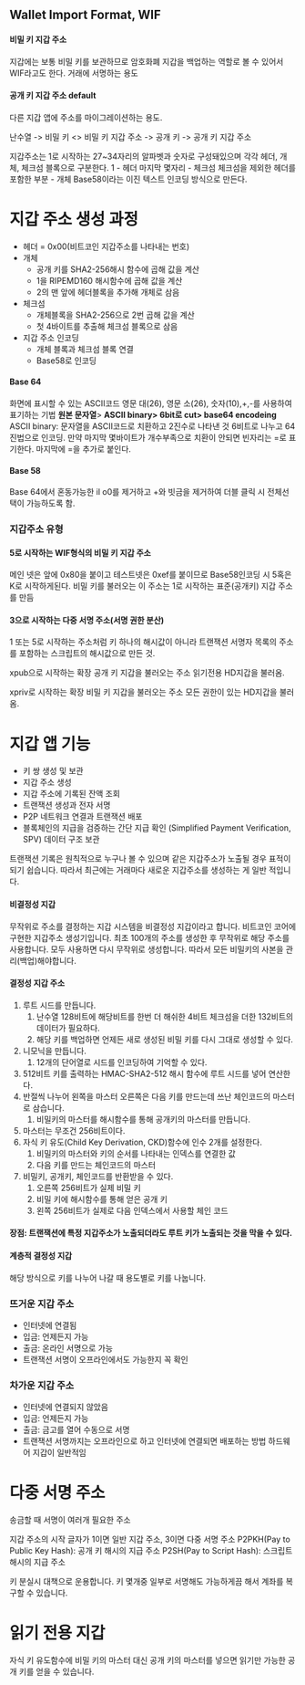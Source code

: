 ## Wallet Import Format, WIF
#### 비밀 키 지갑 주소
지갑에는 보통 비밀 키를 보관하므로 암호화폐 지갑을 백업하는 역할로 볼 수 있어서 WIF라고도 한다.
거래에 서명하는 용도

#### 공개 키 지갑 주소 default
다른 지갑 앱에 주소를 마이그레이션하는 용도.

난수열 -> 비밀 키 <> 비밀 키 지갑 주소
                              -> 공개 키 -> 공개 키 지갑 주소

지갑주소는 1로 시작하는 27~34자리의 알파벳과 숫자로 구성돼있으며 각각 헤더, 개체, 체크섬 블록으로 구분한다.
1 - 헤더
마지막 몇자리 - 체크섬
체크섬을 제외한 헤더를 포함한 부분 - 개체
Base58이라는 이진 텍스트 인코딩 방식으로 만든다.

# 지갑 주소 생성 과정
- 헤더 = 0x00(비트코인 지갑주소를 나타내는 번호)
- 개체
	- 공개 키를 SHA2-256해시 함수에 곱해 값을 계산
	- 1을 RIPEMD160 해시함수에 곱해 값을 계산
	- 2의 맨 앞에 헤더블록을 추가해 개체로 삼음
- 체크섬
	- 개체블록을 SHA2-256으로 2번 곱해 값을 계산
	- 첫 4바이트를 추출해 체크섬 블록으로 삼음
- 지갑 주소 인코딩
	- 개체 블록과 체크섬 블록 연결
	- Base58로 인코딩
#### Base 64
화면에 표시할 수 있는 ASCII코드 영문 대(26), 영문 소(26), 숫자(10),+,-를 사용하여 표기하는 기법
**원본 문자열**> **ASCII binary> 6bit로 cut> base64 encodeing**
ASCII binary: 문자열을 ASCII코드로 치환하고 2진수로 나타낸 것
6비트로 나누고 64진법으로 인코딩. 만약 마지막 몇바이트가 개수부족으로 치환이 안되면 빈자리는 =로 표기한다. 마지막에 =을 추가로 붙인다.

#### Base 58
Base 64에서 혼동가능한 il o0를 제거하고 +와 빗금을 제거하여 더블 클릭 시 전체선택이 가능하도록 함.

### 지갑주소 유형

#### 5로 시작하는 WIF형식의 비밀 키 지갑 주소
메인 넷은 앞에 0x80을 붙이고 테스트넷은 0xef를 붙이므로 Base58인코딩 시 5혹은 K로 시작하게된다. 비밀 키를 불러오는 이 주소는 1로 시작하는 표준(공개키) 지갑 주소를 만듬

#### 3으로 시작하는 다중 서명 주소(서명 권한 분산)
1 또는 5로 시작하는 주소처럼 키 하나의 해시값이 아니라 트랜잭션 서명자 목록의 주소를 포함하는 스크립트의 해시값으로 만든 것.

xpub으로 시작하는 확장 공개 키 지갑을 불러오는 주소
읽기전용 HD지갑을 불러옴.

xpriv로 시작하는 확장 비밀 키 지갑을 불러오는 주소
모든 권한이 있는 HD지갑을 불러옴.


# 지갑 앱 기능
- 키 쌍 생성 및 보관
- 지갑 주소 생성
- 지갑 주소에 기록된 잔액 조회
- 트랜잭션 생성과 전자 서명
- P2P 네트워크 연결과 트랜잭션 배포
- 블록체인의 지급을 검증하는 간단 지급 확인 (Simplified Payment Verification, SPV) 데이터 구조 보관

트랜잭션 기록은 원칙적으로 누구나 볼 수 있으며 같은 지갑주소가 노출될 경우 표적이 되기 쉽습니다. 따라서 최근에는 거래마다 새로운 지갑주소를 생성하는 게 일반 적입니다.

#### 비결정성 지갑
무작위로 주소를 결정하는 지갑 시스템을 비결정성 지갑이라고 합니다. 비트코인 코어에 구현한 지갑주소 생성기입니다.
최초 100개의 주소를 생성한 후 무작위로 해당 주소를 사용합니다. 모두 사용하면 다시 무작위로 생성합니다.
따라서 모든 비밀키의 사본을 관리(백업)해야합니다. 

#### 결정성 지갑 주소
1. 루트 시드를 만듭니다.
	1. 난수열 128비트에 해당비트를 한번 더 해쉬한 4비트 체크섬을 더한 132비트의 데이터가 필요하다.
	2. 해당 키를 백업하면 언제든 새로 생성된 비밀 키를 다시 그대로 생성할 수 있다.
2. 니모닉을 만듭니다.
	1. 12개의 단어열로 시드를 인코딩하여 기억할 수 있다.
3. 512비트 키를 출력하는 HMAC-SHA2-512 해시 함수에 루트 시드를 넣어 연산한다.
4. 반절씩 나누어 왼쪽을 마스터 오른쪽은 다음 키를 만드는데 쓰난 체인코드의 마스터로 삼습니다.
	1. 비밀키의 마스터를 해시함수를 통해 공개키의 마스터를 만듭니다. 
5. 마스터는 무조건 256비트이다.
6. 자식 키 유도(Child Key Derivation, CKD)함수에 인수 2개를 설정한다.
	1. 비밀키의 마스터와 키의 순서를 나타내는 인덱스를 연결한 값
	2. 다음 키를 만드는 체인코드의 마스터
7. 비밀키, 공개키, 체인코드를 반환받을 수 있다. 
	1. 오른쪽 256비트가 실제 비밀 키
	2. 비밀 키에 해시함수를 통해 얻은 공개 키
	3. 왼쪽 256비트가 실제로 다음 인덱스에서 사용할 체인 코드
#### 장점: 트랜잭션에 특정 지갑주소가 노출되더라도 루트 키가 노출되는 것을 막을 수 있다.


#### 계층적 결정성 지갑
해당 방식으로 키를 나누어 나갈 때 용도별로 키를 나눕니다.

### 뜨거운 지갑 주소
- 인터넷에 연결됨
- 입금: 언제든지 가능
- 출금: 온라인 서명으로 가능
- 트랜잭션 서명이 오프라인에서도 가능한지 꼭 확인


### 차가운 지갑 주소
- 인터넷에 연결되지 않았음
- 입금: 언제든지 가능
- 출금: 금고를 열어 수동으로 서명
- 트랜잭션 서명까지는 오프라인으로 하고 인터넷에 연결되면 배포하는 방법
하드웨어 지갑이 일반적임




# 다중 서명 주소
송금할 때 서명이 여러개 필요한 주소

지갑 주소의 시작 글자가 1이면 일반 지갑 주소, 3이면 다중 서명 주소
P2PKH(Pay to Public Key Hash): 공개 키 해시의 지급 주소
P2SH(Pay to Script Hash): 스크립트 해시의 지급 주소

키 분실시 대책으로 운용합니다.
키 몇개중 일부로 서명해도 가능하게끔 해서 계좌를 복구할 수 있습니다.

# 읽기 전용 지갑
자식 키 유도함수에 비밀 키의 마스터 대신 공개 키의 마스터를 넣으면 읽기만 가능한 공개 키를 얻을 수 있습니다.

